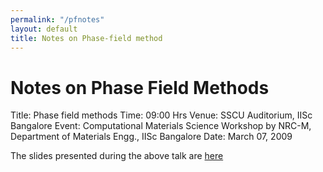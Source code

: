 ```yaml
---
permalink: "/pfnotes"
layout: default
title: Notes on Phase-field method
---
```

# Notes on Phase Field Methods 

Title: Phase field methods
Time: 09:00 Hrs
Venue: SSCU Auditorium, IISc Bangalore
Event: Computational Materials Science Workshop by NRC-M, Department of Materials Engg., IISc Bangalore
Date: March 07, 2009

The slides presented during the above talk are [here](/assets/files/nrcmtalk07mar09.pdf)
